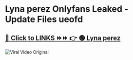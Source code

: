 
 # Lyna perez Onlyfans Leaked - Update Files ueofd

## <h2><a href="https://clipsfans.com/Lyna_perez&ref=git">🔗 Click to LINKS ⏩⏩ 👉 🟢 Lyna perez </a></h2>

<a href="https://clipsfans.com/Lyna_perez&ref=git" rel="nofollow" data-target="animated-image.originalLink"><img src="https://i.ibb.co.com/xMMVF88/686577567.gif" alt="Viral Video Original" style="max-width: 100%; display: inline-block;" data-target="animated-image.originalImage"></a>

